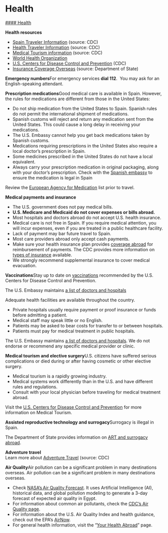 # Health

[#### Health](javascript:void(0); "Health")

**Health resources**

* [Spain Traveler Information](https://wwwnc.cdc.gov/travel/destinations/list) (source: CDC)
* [Health Traveler Information](https://wwwnc.cdc.gov/travel/destinations/traveler/none/spain) (source: CDC)
* [Medical Tourism information](https://wwwnc.cdc.gov/travel/yellowbook/2024/health-care-abroad/medical-tourism) (source: CDC)
* [World Health Organization](https://www.who.int/)
* [U.S. Centers for Disease Control and Prevention](https://travel.state.gov/content/travel/en/international-travel/International-Travel-Country-Information-Pages/Spain.html#ExternalPopup) (CDC)
* [Insurance Coverage Overseas](https://travel.state.gov/content/travel/en/international-travel/before-you-go/your-health-abroad/Insurance_Coverage_Overseas.html) (source: Department of State)

**Emergency numbers**For emergency services **dial 112**.  You may ask for an English-speaking attendant.

**Prescription medications**Good medical care is available in Spain. However, the rules for medications are different from those in the United States:

* Do not ship medication from the United States to Spain. Spanish rules do not permit the international shipment of medications.
* Spanish customs will reject and return any medication sent from the United States. This could cause a long delay in receiving your medications.
* The U.S. Embassy cannot help you get back medications taken by Spanish customs.
* Medications requiring prescriptions in the United States also require a local doctor’s prescription in Spain.
* Some medicines prescribed in the United States do not have a local equivalent.
* Always carry your prescription medication in original packaging, along with your doctor’s prescription. Check with the [Spanish embassy](https://es.usembassy.gov/medical-assistance/) to ensure the medication is legal in Spain

Review the [European Agency for Medication](https://travel.state.gov/content/travel/en/international-travel/while-abroad/birth-abroad.html) list prior to travel.

**Medical payments and insurance**

* The U.S. government does not pay medical bills.
* **U.S. Medicare and Medicaid do not cover expenses or bills abroad.**
* Most hospitals and doctors abroad do not accept U.S. health insurance.
* Medical care is not free in Spain. If you require medical attention, you will incur expenses, even if you are treated in a public healthcare facility.
* Lack of payment may bar future travel to Spain.
* Most care providers abroad only accept cash payments.
* Make sure your health insurance plan provides [coverage abroad](https://travel.state.gov/content/travel/en/international-travel/before-you-go/your-health-abroad/Insurance_Coverage_Overseas.html) for reimbursement of payments. The CDC provides more information on [types of insurance](https://travel.state.gov/content/travel/en/international-travel/before-you-go/your-health-abroad/Insurance_Coverage_Overseas.html) available.
* We strongly recommend supplemental insurance to cover medical evacuation.

**Vaccinations**Stay up to date on [vaccinations](https://www.cdc.gov/vaccines/hcp/imz-schedules/index.html) recommended by the U.S. Centers for Disease Control and Prevention.

The U.S. Embassy maintains [a list of doctors and hospitals](https://es.usembassy.gov/medical-assistance/)

Adequate health facilities are available throughout the country.

* Private hospitals usually require payment or proof insurance or funds before admitting a patient.
* Medical staff may speak little or no English.
* Patients may be asked to bear costs for transfer to or between hospitals.
* Patients must pay for medical treatment in public hospitals.

The U.S. Embassy maintains [a list of doctors and hospitals](https://es.usembassy.gov/medical-assistance/). We do not endorse or recommend any specific medical provider or clinic.

**Medical tourism and elective surgery**U.S. citizens have suffered serious complications or died during or after having cosmetic or other elective surgery.

* Medical tourism is a rapidly growing industry.
* Medical systems work differently than in the U.S. and have different rules and regulations.
* Consult with your local physician before traveling for medical treatment abroad.

Visit the [U.S. Centers for Disease Control and Prevention](https://wwwnc.cdc.gov/travel/yellowbook/2024/health-care-abroad/medical-tourism) for more information on Medical Tourism.

**Assisted reproductive technology and surrogacy**Surrogacy is illegal in Spain.

The Department of State provides information on [ART and surrogacy abroad](https://travel.state.gov/content/travel/en/legal/travel-legal-considerations/us-citizenship/Assisted-Reproductive-Technology-ART-Surrogacy-Abroad.html).

**Adventure travel**   
Learn more about [Adventure Travel](https://wwwnc.cdc.gov/travel/page/adventure) (source: CDC)

**Air Quality**Air pollution can be a significant problem in many destinations overseas. Air pollution can be a significant problem in many destinations overseas.

* Check [NASA’s Air Quality Forecast](https://aeronet.gsfc.nasa.gov/new_web/aqforecast). It uses Artificial Intelligence (AI), historical data, and global pollution modeling to generate a 3-day forecast of expected air quality in Egypt.
* For information about common air pollutants, check the [CDC’s Air Quality page](https://www.cdc.gov/air-quality/pollutants/).
* For information about the U.S. Air Quality Index and health guidance, check out the EPA’s [AirNow](https://www.airnow.gov/aqi/aqi-basics/).
* For general health information, visit the “[Your Health Abroad](https://travel.state.gov/content/travel/en/international-travel/before-you-go/your-health-abroad.html)” page.